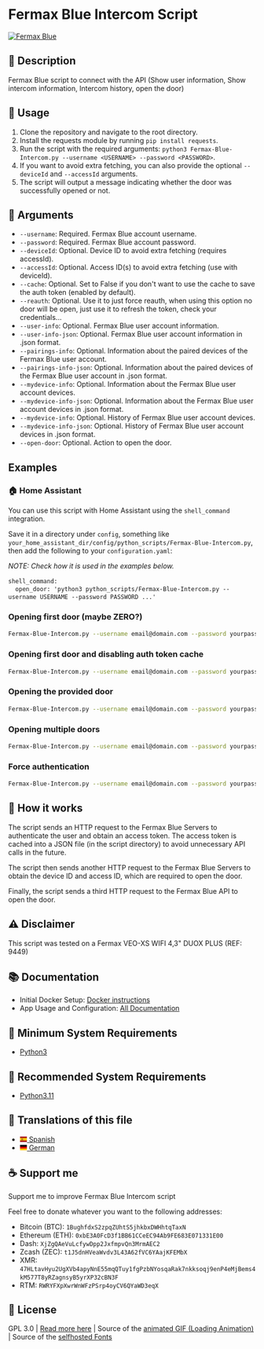 # Fermax Blue Intercom Script

<a href="#" style="text-align: center;">
 <img src="https://github.com/cvc90/Fermax-Blue-Intercom/assets/76731844/b417dcc5-9b5f-49b2-8084-2e56338ed68e" width="15%" height="15%" alt="Fermax Blue" text-align="center" margin="0 0 0 0">
</a>

## 📑 Description

Fermax Blue script to connect with the API (Show user information, Show intercom information, Intercom history, open the door)

## 📑 Usage

1. Clone the repository and navigate to the root directory.
2. Install the requests module by running `pip install requests`.
3. Run the script with the required arguments: `python3 Fermax-Blue-Intercom.py --username <USERNAME> --password <PASSWORD>`.
4. If you want to avoid extra fetching, you can also provide the optional `--deviceId` and `--accessId` arguments.
5. The script will output a message indicating whether the door was successfully opened or not.

## 📑 Arguments

-   `--username`: Required. Fermax Blue account username.
-   `--password`: Required. Fermax Blue account password.
-   `--deviceId`: Optional. Device ID to avoid extra fetching (requires accessId).
-   `--accessId`: Optional. Access ID(s) to avoid extra fetching (use with deviceId).
-   `--cache`: Optional. Set to False if you don't want to use the cache to save the auth token (enabled by default).
-   `--reauth`: Optional. Use it to just force reauth, when using this option no door will be open, just use it to refresh the token, check your credentials...
-   `--user-info`: Optional. Fermax Blue user account information.
-   `--user-info-json`: Optional. Fermax Blue user account information in .json format.
-   `--pairings-info`: Optional. Information about the paired devices of the Fermax Blue user account.
-   `--pairings-info-json`: Optional. Information about the paired devices of the Fermax Blue user account in .json format.
-   `--mydevice-info`: Optional. Information about the Fermax Blue user account devices.
-   `--mydevice-info-json`: Optional. Information about the Fermax Blue user account devices in .json format.
-   `--mydevice-info`: Optional. History of Fermax Blue user account devices.
-   `--mydevice-info-json`: Optional. History of Fermax Blue user account devices in .json format.
-   `--open-door`: Optional. Action to open the door.

## Examples

### 🏠 Home Assistant

You can use this script with Home Assistant using the `shell_command` integration.

Save it in a directory under `config`, something like `your_home_assistant_dir/config/python_scripts/Fermax-Blue-Intercom.py`, then add the following to your `configuration.yaml`:

*NOTE: Check how it is used in the examples below.*

```
shell_command:
  open_door: 'python3 python_scripts/Fermax-Blue-Intercom.py --username USERNAME --password PASSWORD ...'
```

### Opening first door (maybe ZERO?)

```bash
Fermax-Blue-Intercom.py --username email@domain.com --password yourpassword
```

### Opening first door and disabling auth token cache

```bash
Fermax-Blue-Intercom.py --username email@domain.com --password yourpassword --cache False
```

### Opening the provided door

```bash
Fermax-Blue-Intercom.py --username email@domain.com --password yourpassword --deviceId 12345 --accessId '{"subblock": 0, "block": 0, "number": 0}'
```

### Opening multiple doors

```bash
Fermax-Blue-Intercom.py --username email@domain.com --password yourpassword --deviceId 12345 --accessId '{"subblock": 0, "block": 0, "number": 0}' '{"subblock": 1, "block": 1, "number": 1}'
```

### Force authentication

```bash
Fermax-Blue-Intercom.py --username email@domain.com --password yourpassword --reauth
```

## 👷 How it works

The script sends an HTTP request to the Fermax Blue Servers to authenticate the user and obtain an access token. The access token is cached into a JSON file (in the script directory) to avoid unnecessary API calls in the future.

The script then sends another HTTP request to the Fermax Blue Servers to obtain the device ID and access ID, which are required to open the door.

Finally, the script sends a third HTTP request to the Fermax Blue API to open the door.

## ⚠️ Disclaimer

This script was tested on a Fermax VEO-XS WIFI 4,3" DUOX PLUS (REF: 9449)

## 📚 Documentation

- Initial Docker Setup: [Docker instructions](/docs/DOCKER_INSTALLATION.md)
- App Usage and Configuration: [All Documentation](docs/README.md)

## 📑 Minimum System Requirements

- [Python3](https://www.python.org/downloads/)

## 📑 Recommended System Requirements

- [Python3.11](https://www.python.org/downloads/)

## 🏴 Translations of this file

* <a href="README_ES.md">
   <img src="https://github.com/lipis/flag-icons/blob/main/flags/4x3/es.svg" alt="README_ES.md" width="3%" height="3%"> Spanish
  </a>

* <a href="README_DE.md">
   <img src="https://github.com/lipis/flag-icons/blob/main/flags/4x3/de.svg" alt="README_DE.md" width="3%" height="3%"> German
  </a> 

## ☕ Support me

Support me to improve Fermax Blue Intercom script

Feel free to donate whatever you want to the following addresses:

- Bitcoin (BTC): `1BughfdxS2zpqZUhtS5jhkbxDWHhtqTaxN`
- Ethereum (ETH): `0xbE3A0FcD3f1BB61CCeEC94Ab9FE683E071331E00`
- Dash: `XjZgQAeVuLcfywDpp2JxfmpvQn3MrmAEC2`
- Zcash (ZEC): `t1J5dnHVeaWvdv3L43A62fVC6YAajKFEMbX`
- XMR: `47HLtavHyu2UgXVb4apyNnE55mqQTuy1fgPzbNYosqaRak7nkksoqj9enP4eMjBems4kM577T8yRZagnsyB5yrXP32cBN3F`
- RTM: `RWRYFXpXwrWnWFzPSrp4oyCV6QYaWD3eqX`

## 📑 License
  GPL 3.0 | [Read more here](LICENSE.md) | Source of the [animated GIF (Loading Animation)](https://commons.wikimedia.org/wiki/File:Loading_Animation.gif) | Source of the [selfhosted Fonts](https://github.com/adobe-fonts/source-sans)
